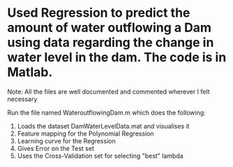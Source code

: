 # Used Regression to predict the amount of water outflowing a Dam using data regarding the change in water level in the dam. The code is in Matlab.
Note: All the files are well documented and commented wherever I felt necessary

Run the file named WateroutflowingDam.m which does the following:
1. Loads the dataset DamWaterLevelData.mat and visualises it
2. Feature mapping for the Polynomial Regression
3. Learning curve for the Regression
4. Gives Error on the Test set
5. Uses the Cross-Validation set for selecting "best" lambda
